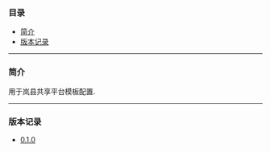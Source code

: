 ### 目录

* [简介](#abstract)
* [版本记录](#version)

---

### <a name="abstract">简介</a>

用于岚县共享平台模板配置.

---

### <a name="version">版本记录</a>

* [0.1.0](./Docs/Version/0.1.0.md "0.1.0")
